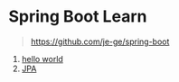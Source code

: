 # Spring Boot Learn
>https://github.com/je-ge/spring-boot
1. [hello world](https://github.com/keer2345/spring-boot-learn/tree/master/helloworld)
1. [JPA](https://github.com/keer2345/spring-boot-learn/tree/master/JPA)

